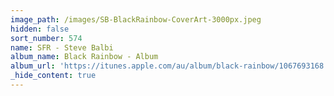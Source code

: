 ```yaml
---
image_path: /images/SB-BlackRainbow-CoverArt-3000px.jpeg
hidden: false
sort_number: 574
name: SFR - Steve Balbi
album_name: Black Rainbow - Album
album_url: 'https://itunes.apple.com/au/album/black-rainbow/1067693168'
_hide_content: true
---
```


